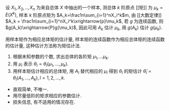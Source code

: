 设 $X_1,X_2,..,X_n$ 为来自总体 $X$ 中抽出的一个样本, 测总体 $k$ 阶原点 [[矩]] 为 $\mu_k=E(X^k)$, 样本 $k$ 阶原点矩为 $A_k=\frac1n\sum_{i=1}^nX_i^k$m, 由 [[大数定律]] $A_k = \frac1n\sum_{i=1}^nX_i^k\xrightarrow{p}\mu_k$, 若 $g$ 为连续函数, 则 $g(A_k)\xrightarrow{P}g(\mu_k)$, 因此可用 $A_k$ 估计 $\mu_k$, 用 $g(A_k)$ 估计 $g(\mu_k)$. 

用样本矩作为相应总体矩的估计量, 样本矩的连续函数作为相应总体矩的连续函数的估计量, 这种估计方法称为矩估计法. 

1. 根据未知参数的个数, 求出总体的各阶矩 $\mu_1,...\mu_k$. 
2. 用 $\mu_i$ 表示 $\theta_l = \theta_l(\mu_1,...,\mu_k)$. 
3. 用样本矩估计相应的总体矩, 用 $A_l$ 替代相应的 $\mu_l$ 得到 $\theta_l$ 的矩估计 $\hat\theta_l=\theta_l(A_1,...,A_k),l=1,2,...,k$. 

- 直观简单, 不唯一. 
- 用尽量低阶的矩求相应的参数估计. 
- 损失信息, 有不适用的情况存在. 